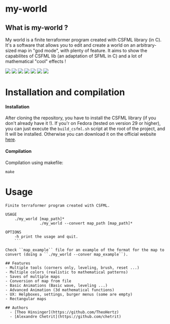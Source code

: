 # my-world

## What is my-world ?

My world is a finite terraformer program created with CSFML library (in C). It's a software that allows you to edit and create a world on an arbitrary-sized map in "god mode", with plenty of feature. It aims to show the capabilites of CSFML lib (an adaptation of SFML in C) and a lot of mathematical "cool" effects !

![](.github/ressources/highlight/basic-editing.gif)
![](.github/ressources/highlight/tools.gif)
![](.github/ressources/highlight/menu.gif)
![](.github/ressources/highlight/colors.gif)
![](.github/ressources/highlight/rectangular_map.png)
![](.github/ressources/highlight/3dshape.png)
![](.github/ressources/highlight/animations.gif)

# Installation and compilation
#### Installation
After cloning the repository, you have to install the CSFML library (if you don't already have it !).
If you'r on Fedora (tested on version 29 or higher), you can just execute the ``build_csfml.sh`` script at the root of the project, and It will be installed. Otherwise you can download it on the official website [here](https://www.sfml-dev.org/download/csfml/index-fr.php).

#### Compilation
Compilation using makefile:
```
make
```

# Usage
```
Finite terraformer program created with CSFML.

USAGE
    ./my_world [map_path]*
               ./my_world --convert map_path [map_path]*

OPTIONS
    -h print the usage and quit.
    ```

Check ``map_example`` file for an example of the format for the map to convert (doing a ``./my_world --conver map_example``).

## Features
- Multiple tools (corners only, leveling, brush, reset ...)
- Multiple colors (realistic to mathematical patterns)
- Saves of multiple maps
- Conversion of map from file
- Basic Animations (Basic wave, leveling ...)
- Advanced Animation (3d mathematical functions)
- UX: Helpboxes, settings, burger menus (some are empty)
- Rectangular maps

## Authors
  - [Theo Hinsinger](https://github.com/TheoHertz)
  - [Alexandre Chetrit](https://github.com/chetrit)
  